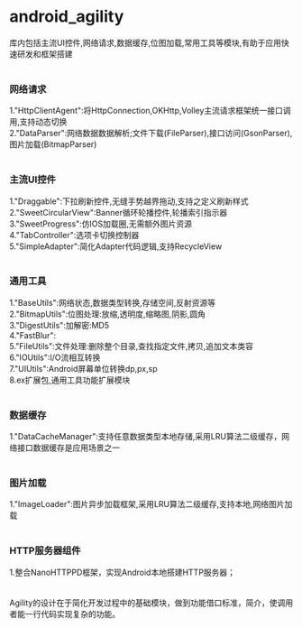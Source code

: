 # android_agility
库内包括主流UI控件,网络请求,数据缓存,位图加载,常用工具等模块,有助于应用快速研发和框架搭建<br>
<br>
<h3>网络请求</h3>
  1."HttpClientAgent":将HttpConnection,OKHttp,Volley主流请求框架统一接口调用,支持动态切换<br>
  2."DataParser":网络数据数据解析;文件下载(FileParser),接口访问(GsonParser),图片加载(BitmapParser)<br>
<br>
<h3>主流UI控件</h3>
  1."Draggable":下拉刷新控件,无缝手势越界拖动,支持之定义刷新样式<br>
  2."SweetCircularView":Banner循环轮播控件,轮播索引指示器<br>
  3."SweetProgress":仿IOS加载圈,无需额外图片资源<br>
  4."TabController":选项卡切换控制器<br>
  5."SimpleAdapter":简化Adapter代码逻辑,支持RecycleView<br>
<br>
<h3>通用工具</h3>
  1."BaseUtils":网络状态,数据类型转换,存储空间,反射资源等<br>
  2."BitmapUtils":位图处理:放缩,透明度,缩略图,阴影,圆角<br>
  3."DigestUtils":加解密:MD5<br>
  4."FastBlur":<br>
  5."FileUtils":文件处理:删除整个目录,查找指定文件,拷贝,追加文本类容<br>
  6."IOUtils":I/O流相互转换<br>
  7."UIUtils":Android屏幕单位转换dp,px,sp<br>
  8.ex扩展包,通用工具功能扩展模块<br>
<br>
<h3>数据缓存</h3>
  1."DataCacheManager":支持任意数据类型本地存储,采用LRU算法二级缓存，网络接口数据缓存是应用场景之一<br>
<br>
<h3>图片加载</h3> 
  1."ImageLoader":图片异步加载框架,采用LRU算法二级缓存,支持本地,网络图片加载<br>
<br>
<h3>HTTP服务器组件</h3>
  1.整合NanoHTTPPD框架，实现Android本地搭建HTTP服务器；<br>
<br>

<br>
Agility的设计在于简化开发过程中的基础模块，做到功能借口标准，简介，使调用者能一行代码实现复杂的功能。<br>
<br>
    
